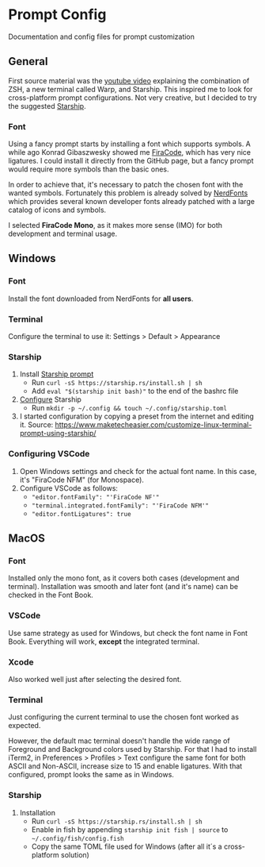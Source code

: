 # Prompt Config

Documentation and config files for prompt customization


## General

First source material was the [youtube video](https://www.youtube.com/watch?v=NfggT5enF4o&t=719s) explaining the combination of ZSH, a new terminal called Warp, and Starship. This inspired me to look for cross-platform prompt configurations. Not very creative, but I decided to try the suggested [Starship](https://starship.rs/).


### Font

Using a fancy prompt starts by installing a font which supports symbols. A while ago Konrad Gibaszwesky showed me [FiraCode](https://github.com/tonsky/FiraCode), which has very nice ligatures. I could install it directly from the GitHub page, but a fancy prompt would require more symbols than the basic ones.

In order to achieve that, it's necessary to patch the chosen font with the wanted symbols. Fortunately this problem is already solved by [NerdFonts](https://www.nerdfonts.com/font-downloads) which provides several known developer fonts already patched with a large catalog of icons and symbols.

I selected **FiraCode Mono**, as it makes more sense (IMO) for both development and terminal usage.


## Windows

### Font

Install the font downloaded from NerdFonts for **all users**.


### Terminal

Configure the terminal to use it: Settings > Default > Appearance

### Starship

1. Install [Starship prompt](https://starship.rs/guide/#%F0%9F%9A%80-installation)
    * Run `curl -sS https://starship.rs/install.sh | sh`
    * Add `eval "$(starship init bash)"` to the end of the bashrc file
2. [Configure](https://starship.rs/config/#prompt) Starship
    * Run `mkdir -p ~/.config && touch ~/.config/starship.toml`
3. I started configuration by copying a preset from the internet and editing it. Source: https://www.maketecheasier.com/customize-linux-terminal-prompt-using-starship/

### Configuring VSCode

1. Open Windows settings and check for the actual font name. In this case, it's "FiraCode NFM" (for Monospace).
2. Configure VSCode as follows:
    * `"editor.fontFamily": "'FiraCode NF'"`
    * `"terminal.integrated.fontFamily": "'FiraCode NFM'"`
    * `"editor.fontLigatures": true`

## MacOS

### Font

Installed only the mono font, as it covers both cases (development and terminal). Installation was smooth and later font (and it's name) can be checked in the Font Book.

### VSCode

Use same strategy as used for Windows, but check the font name in Font Book. Everything will work, **except** the integrated terminal.

### Xcode

Also worked well just after selecting the desired font.

### Terminal

Just configuring the current terminal to use the chosen font worked as expected.

However, the default mac terminal doesn't handle the wide range of Foreground and Background colors used by Starship. For that I had to install iTerm2, in Preferences > Profiles > Text configure the same font for both ASCII and Non-ASCII, increase size to 15 and enable ligatures. With that configured, prompt looks the same as in Windows.

### Starship

1. Installation
    * Run `curl -sS https://starship.rs/install.sh | sh`
    * Enable in fish by appending `starship init fish | source` to `~/.config/fish/config.fish`
    * Copy the same TOML file used for Windows (after all it´s a cross-platform solution)